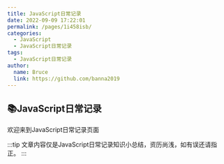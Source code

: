 ```yaml
---
title: JavaScript日常记录
date: 2022-09-09 17:22:01
permalink: /pages/1i458isb/
categories:
  - JavaScript
  - JavaScript日常记录
tags:
  - JavaScript日常记录
author: 
  name: Bruce
  link: https://github.com/banna2019
---
```



## 📚JavaScript日常记录
欢迎来到JavaScript日常记录页面

:::tip
文章内容仅是JavaScript日常记录知识小总结，资历尚浅，如有误还请指正。
:::
